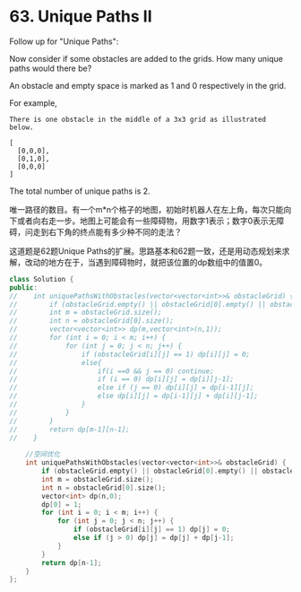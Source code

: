# 63. Unique Paths II
Follow up for "Unique Paths":

Now consider if some obstacles are added to the grids. How many unique paths would there be?

An obstacle and empty space is marked as 1 and 0 respectively in the grid.

For example,
```
There is one obstacle in the middle of a 3x3 grid as illustrated below.

[
  [0,0,0],
  [0,1,0],
  [0,0,0]
]
```
The total number of unique paths is 2.

唯一路径的数目。有一个m\*n个格子的地图，初始时机器人在左上角，每次只能向下或者向右走一步。地图上可能会有一些障碍物，用数字1表示；数字0表示无障碍，问走到右下角的终点能有多少种不同的走法？

这道题是62题Unique Paths的扩展。思路基本和62题一致，还是用动态规划来求解，改动的地方在于，当遇到障碍物时，就把该位置的dp数组中的值置0。

```cpp
class Solution {
public:
//    int uniquePathsWithObstacles(vector<vector<int>>& obstacleGrid) {
//        if (obstacleGrid.empty() || obstacleGrid[0].empty() || obstacleGrid[0][0] == 1) return 0;
//        int m = obstacleGrid.size();
//        int n = obstacleGrid[0].size();
//        vector<vector<int>> dp(m,vector<int>(n,1));
//        for (int i = 0; i < m; i++) {
//            for (int j = 0; j < n; j++) {
//                if (obstacleGrid[i][j] == 1) dp[i][j] = 0;
//                else{
//                    if(i ==0 && j == 0) continue;
//                    if (i == 0) dp[i][j] = dp[i][j-1];
//                    else if (j == 0) dp[i][j] = dp[i-1][j];
//                    else dp[i][j] = dp[i-1][j] + dp[i][j-1];
//                }
//            }
//        }
//        return dp[m-1][n-1];
//    }
    
    //空间优化
    int uniquePathsWithObstacles(vector<vector<int>>& obstacleGrid) {
        if (obstacleGrid.empty() || obstacleGrid[0].empty() || obstacleGrid[0][0] == 1) return 0;
        int m = obstacleGrid.size();
        int n = obstacleGrid[0].size();
        vector<int> dp(n,0);
        dp[0] = 1;
        for (int i = 0; i < m; i++) {
            for (int j = 0; j < n; j++) {
                if (obstacleGrid[i][j] == 1) dp[j] = 0;
                else if (j > 0) dp[j] = dp[j] + dp[j-1];
            }
        }
        return dp[n-1];
    }
};
```
